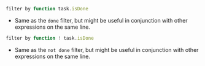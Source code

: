<!-- placeholder to force blank line before included text -->


```javascript
filter by function task.isDone
```

- Same as the `done` filter, but might be useful in conjunction with other expressions on the same line.

```javascript
filter by function ! task.isDone
```

- Same as the `not done` filter, but might be useful in conjunction with other expressions on the same line.


<!-- placeholder to force blank line after included text -->
